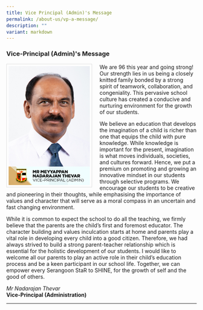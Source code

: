 ```yaml
---
title: Vice Principal (Admin)'s Message
permalink: /about-us/vp-a-message/
description: ""
variant: markdown
---
```

### Vice-Principal (Admin)'s Message

<img src="/images/School%20Management%20Team/Meyyappan%20Nadarajan%20Thevar.jpg" style="width:215px; height:315px; margin-right:20px; border:0.5px solid Gainsboro; padding: 5px" align="Left">

We are 96 this year and going strong! Our strength lies in us being a closely knitted family bonded by a strong spirit of teamwork, collaboration, and congeniality.  This pervasive school culture has created a conducive and nurturing environment for the growth of our students.

We believe an education that develops the imagination of a child is richer than one that equips the child with pure knowledge. While knowledge is important for the present, imagination is what moves individuals, societies, and cultures forward. Hence, we put a premium on promoting and growing an innovative mindset in our students through selective programs. We encourage our students to be creative and pioneering in their thoughts, while emphasising the importance of values and character that will serve as a moral compass in an uncertain and fast changing environment.

While it is common to expect the school to do all the teaching, we firmly believe that the parents are the child’s first and foremost educator. The character building and values inculcation starts at home and parents play a vital role in developing every child into a good citizen. Therefore, we had always strived to build a strong parent-teacher relationship which is essential for the holistic development of our students. I would like to welcome all our parents to play an active role in their child’s education process and be a keen participant in our school life. Together, we can empower every Serangoon StaR to SHINE, for the growth of self and the good of others.

*Mr Nadarajan Thevar*
<br>**Vice-Principal (Administration)**

<hr>